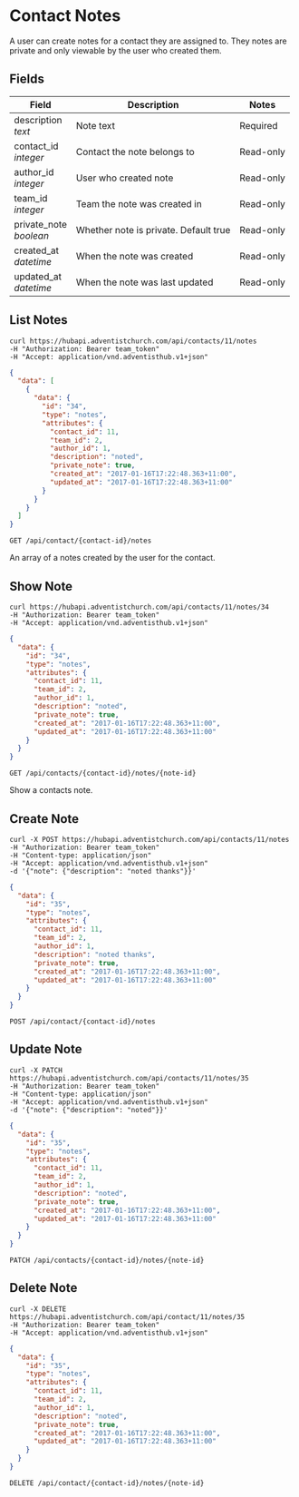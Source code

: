 # Contact Notes

A user can create notes for a contact they are assigned to. They notes are private and only viewable by the user who created them.

## Fields


Field | Description | Notes
----- | ----------- | -----
description<br> *text* | Note text | Required
contact_id<br> *integer* | Contact the note belongs to | Read-only
author_id<br> *integer* | User who created note | Read-only
team_id<br> *integer* | Team the note was created in | Read-only
private_note<br> *boolean* | Whether note is private. Default true | Read-only
created_at<br> *datetime* | When the note was created | Read-only
updated_at<br> *datetime* | When the note was last updated | Read-only

## List Notes
```shell
curl https://hubapi.adventistchurch.com/api/contacts/11/notes
-H "Authorization: Bearer team_token"
-H "Accept: application/vnd.adventisthub.v1+json"
```
```json
{
  "data": [
    {
      "data": {
        "id": "34",
        "type": "notes",
        "attributes": {
          "contact_id": 11,
          "team_id": 2,
          "author_id": 1,
          "description": "noted",
          "private_note": true,
          "created_at": "2017-01-16T17:22:48.363+11:00",
          "updated_at": "2017-01-16T17:22:48.363+11:00"
        }
      }
    }
  ]
}
```

`GET /api/contact/{contact-id}/notes`

An array of a notes created by the user for the contact.

## Show Note
```shell
curl https://hubapi.adventistchurch.com/api/contacts/11/notes/34
-H "Authorization: Bearer team_token"
-H "Accept: application/vnd.adventisthub.v1+json"
```
```json
{
  "data": {
    "id": "34",
    "type": "notes",
    "attributes": {
      "contact_id": 11,
      "team_id": 2,
      "author_id": 1,
      "description": "noted",
      "private_note": true,
      "created_at": "2017-01-16T17:22:48.363+11:00",
      "updated_at": "2017-01-16T17:22:48.363+11:00"
    }
  }
}
```

`GET /api/contacts/{contact-id}/notes/{note-id}`

Show a contacts note.

## Create Note

```shell
curl -X POST https://hubapi.adventistchurch.com/api/contacts/11/notes
-H "Authorization: Bearer team_token"
-H "Content-type: application/json"
-H "Accept: application/vnd.adventisthub.v1+json"
-d '{"note": {"description": "noted thanks"}}'
```
```json
{
  "data": {
    "id": "35",
    "type": "notes",
    "attributes": {
      "contact_id": 11,
      "team_id": 2,
      "author_id": 1,
      "description": "noted thanks",
      "private_note": true,
      "created_at": "2017-01-16T17:22:48.363+11:00",
      "updated_at": "2017-01-16T17:22:48.363+11:00"
    }
  }
}
```

`POST /api/contact/{contact-id}/notes`

## Update Note

```shell
curl -X PATCH https://hubapi.adventistchurch.com/api/contacts/11/notes/35
-H "Authorization: Bearer team_token"
-H "Content-type: application/json"
-H "Accept: application/vnd.adventisthub.v1+json"
-d '{"note": {"description": "noted"}}'
```
```json
{
  "data": {
    "id": "35",
    "type": "notes",
    "attributes": {
      "contact_id": 11,
      "team_id": 2,
      "author_id": 1,
      "description": "noted",
      "private_note": true,
      "created_at": "2017-01-16T17:22:48.363+11:00",
      "updated_at": "2017-01-16T17:22:48.363+11:00"
    }
  }
}
```

`PATCH /api/contacts/{contact-id}/notes/{note-id}`

## Delete Note

```shell
curl -X DELETE https://hubapi.adventistchurch.com/api/contact/11/notes/35
-H "Authorization: Bearer team_token"
-H "Accept: application/vnd.adventisthub.v1+json"
```
```json
{
  "data": {
    "id": "35",
    "type": "notes",
    "attributes": {
      "contact_id": 11,
      "team_id": 2,
      "author_id": 1,
      "description": "noted",
      "private_note": true,
      "created_at": "2017-01-16T17:22:48.363+11:00",
      "updated_at": "2017-01-16T17:22:48.363+11:00"
    }
  }
}
```

`DELETE /api/contact/{contact-id}/notes/{note-id}`